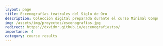 ```yaml
---
layout: page
title: Escenografías teatrales del Siglo de Oro
description: Colección digital preparada durante el curso Minimal Computing and Wax en el DreamLab2021 (University of Pennsylvania)
img: /assets/img/proyectos/escenografias.jpg
redirect: https://dxvidmr.github.io/escenografiastso/
importance: 4
category: course results
---
```

